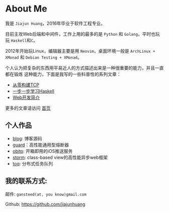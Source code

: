 # About Me

我是 `Jiajun Huang`，2016年毕业于软件工程专业。

目前主攻Web后端和中间件，工作上用的最多的是 `Python` 和 `Golang`，平时也玩玩 `Haskell`和`C`。

2012年开始玩Linux，编辑器主要是用 `Neovim`，桌面环境一般是 `ArchLinux + XMonad`
和 `Debian Testing + XMonad`。

个人认为把复杂的东西用平易近人的方式描述出来是一种很重要的能力，并且一直都在锻炼
这种能力，下面是我写的一些科普性的系列文章：

- [从零构建TCP](https://jiajunhuang.com/articles/2017_08_12-tcp_ip.md.html)
- [一步一步学习Haskell](https://jiajunhuang.com/articles/2017_09_11-learn_you_a_haskell_part_1.md.html)
- [Web开发简介](https://jiajunhuang.com/articles/2017_10_19-web_dev_series.md.html)

更多的文章请访问 [首页](https://jiajunhuang.com/)

## 个人作品

- [blog](https://github.com/jiajunhuang/blog): 博客源码
- [guard](https://github.com/jiajunhuang/guard)：高性能通用型熔断器
- [obito](https://github.com/jiajunhuang/obito): 开箱即用的iOS推送服务
- [storm](https://github.com/jiajunhuang/storm): class-based view的高性能异步web框架
- [toq](https://github.com/jiajunhuang/toq): 分布式任务队列

## 我的联系方式:

邮件: `gansteed(at, you know)gmail.com`

Github: https://github.com/jiajunhuang
